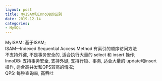```yaml
---
layout: post
title: MyISAM和InnoDB的区别
date: 2019-12-14
categories:
- MySQL
---
```

MyISAM: 基于ISAM;<br>
ISAM--Indexed Sequential Access Method 有索引的顺序访问方法<br>
不支持外键, 不是事务安全的, 适合执行大量的 select 和 insert 操作;<br>
InnoDB: 支持事务安全, 支持外键, 支持行锁、事务, 适合大量的 update和insert 操作, 适合高并发和QPS较高的情况;<br>
QPS: 每秒查询率, 高吞吐<br>
